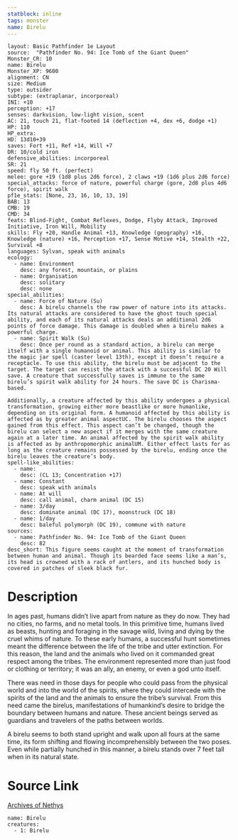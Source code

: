 ```yaml
---
statblock: inline
tags: monster
name: Birelu
---
```

```statblock
layout: Basic Pathfinder 1e Layout
source:  "Pathfinder No. 94: Ice Tomb of the Giant Queen"
Monster_CR: 10
name: Birelu
Monster_XP: 9600
alignment: CN
size: Medium
type: outsider
subtype: (extraplanar, incorporeal)
INI: +10
perception: +17
senses: darkvision, low-light vision, scent
AC: 21, touch 21, flat-footed 14 (deflection +4, dex +6, dodge +1)
HP: 110
HP_extra: 
HD: 13d10+39
saves: Fort +11, Ref +14, Will +7
DR: 10/cold iron
defensive_abilities: incorporeal
SR: 21
speed: fly 50 ft. (perfect)
melee: gore +19 (1d8 plus 2d6 force), 2 claws +19 (1d6 plus 2d6 force)
special_attacks: force of nature, powerful charge (gore, 2d8 plus 4d6 force), spirit walk
pf1e_stats: [None, 23, 16, 10, 13, 19]
BAB: 13
CMB: 19
CMD: 34
feats: Blind-Fight, Combat Reflexes, Dodge, Flyby Attack, Improved Initiative, Iron Will, Mobility
skills: Fly +20, Handle Animal +13, Knowledge (geography) +16, Knowledge (nature) +16, Perception +17, Sense Motive +14, Stealth +22, Survival +8
languages: Sylvan, speak with animals
ecology:
  - name: Environment
    desc: any forest, mountain, or plains
  - name: Organisation
    desc: solitary
    desc: none
special_abilities:
  - name: Force of Nature (Su)
    desc: A birelu channels the raw power of nature into its attacks. Its natural attacks are considered to have the ghost touch special ability, and each of its natural attacks deals an additional 2d6 points of force damage. This damage is doubled when a birelu makes a powerful charge.
  - name: Spirit Walk (Su)
    desc: Once per round as a standard action, a birelu can merge itself with a single humanoid or animal. This ability is similar to the magic jar spell (caster level 13th), except it doesn’t require a receptacle. To use this ability, the birelu must be adjacent to the target. The target can resist the attack with a successful DC 20 Will save. A creature that successfully saves is immune to the same birelu’s spirit walk ability for 24 hours. The save DC is Charisma-based.

Additionally, a creature affected by this ability undergoes a physical transformation, growing either more beastlike or more humanlike, depending on its original form. A humanoid affected by this ability is affected as by greater animal aspectUC. The birelu chooses the aspect gained from this effect. This aspect can’t be changed, though the birelu can select a new aspect if it merges with the same creature again at a later time. An animal affected by the spirit walk ability is affected as by anthropomorphic animalUM. Either effect lasts for as long as the creature remains possessed by the birelu, ending once the birelu leaves the creature’s body.
spell-like_abilities:
  - name:
    desc: (CL 13; Concentration +17)
  - name: Constant
    desc: speak with animals
  - name: At will
    desc: call animal, charm animal (DC 15)
  - name: 3/day
    desc: dominate animal (DC 17), moonstruck (DC 18)
  - name: 1/day
    desc: baleful polymorph (DC 19), commune with nature
sources:
  - name: Pathfinder No. 94: Ice Tomb of the Giant Queen
    desc: 82
desc_short: This figure seems caught at the moment of transformation between human and animal. Though its bearded face seems like a man’s, its head is crowned with a rack of antlers, and its hunched body is covered in patches of sleek black fur.
```
# Description
In ages past, humans didn’t live apart from nature as they do now. They had no cities, no farms, and no metal tools. In this primitive time, humans lived as beasts, hunting and foraging in the savage wild, living and dying by the cruel whims of nature. To these early humans, a successful hunt sometimes meant the difference between the life of the tribe and utter extinction. For this reason, the land and the animals who lived on it commanded great respect among the tribes. The environment represented more than just food or clothing or territory; it was an ally, an enemy, or even a god unto itself.

There was need in those days for people who could pass from the physical world and into the world of the spirits, where they could intercede with the spirits of the land and the animals to ensure the tribe’s survival. From this need came the birelus, manifestations of humankind’s desire to bridge the boundary between humans and nature. These ancient beings served as guardians and travelers of the paths between worlds.

A birelu seems to both stand upright and walk upon all fours at the same time, its form shifting and flowing incomprehensibly between the two poses. Even while partially hunched in this manner, a birelu stands over 7 feet tall when in its natural state.
# Source Link
[Archives of Nethys](https://aonprd.com/MonsterDisplay.aspx?ItemName=Birelu)
```encounter-table
name: Birelu
creatures:
  - 1: Birelu
```
